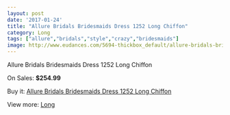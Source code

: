 ```yaml
---
layout: post
date: '2017-01-24'
title: "Allure Bridals Bridesmaids Dress 1252 Long Chiffon"
category: Long
tags: ["allure","bridals","style","crazy","bridesmaids"]
image: http://www.eudances.com/5694-thickbox_default/allure-bridals-bridesmaids-dress-1252-long-chiffon.jpg
---
```

Allure Bridals Bridesmaids Dress 1252 Long Chiffon

On Sales: **$254.99**
<a href="https://www.eudances.com/en/long/1976-allure-bridals-bridesmaids-dress-1252-long-chiffon.html"><amp-img layout="responsive" width="600" height="600" src="//www.eudances.com/5694-thickbox_default/allure-bridals-bridesmaids-dress-1252-long-chiffon.jpg" alt="Allure Bridals Bridesmaids Dress 1252 Long Chiffon 0" /></a>
<a href="https://www.eudances.com/en/long/1976-allure-bridals-bridesmaids-dress-1252-long-chiffon.html"><amp-img layout="responsive" width="600" height="600" src="//www.eudances.com/5695-thickbox_default/allure-bridals-bridesmaids-dress-1252-long-chiffon.jpg" alt="Allure Bridals Bridesmaids Dress 1252 Long Chiffon 1" /></a>

Buy it: [Allure Bridals Bridesmaids Dress 1252 Long Chiffon](https://www.eudances.com/en/long/1976-allure-bridals-bridesmaids-dress-1252-long-chiffon.html "Allure Bridals Bridesmaids Dress 1252 Long Chiffon")

View more: [Long](https://www.eudances.com/en/21-long "Long")